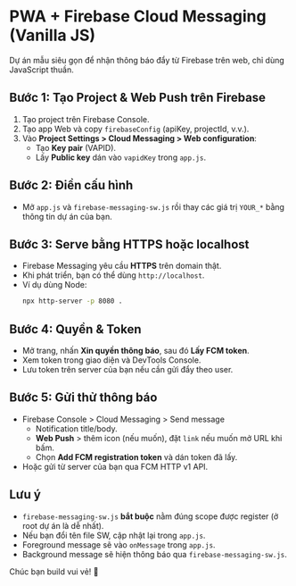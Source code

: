 
# PWA + Firebase Cloud Messaging (Vanilla JS)

Dự án mẫu siêu gọn để nhận thông báo đẩy từ Firebase trên web, chỉ dùng JavaScript thuần.

## Bước 1: Tạo Project & Web Push trên Firebase
1. Tạo project trên Firebase Console.
2. Tạo app Web và copy `firebaseConfig` (apiKey, projectId, v.v.).
3. Vào **Project Settings > Cloud Messaging > Web configuration**:
   - Tạo **Key pair** (VAPID).
   - Lấy **Public key** dán vào `vapidKey` trong `app.js`.

## Bước 2: Điền cấu hình
- Mở `app.js` và `firebase-messaging-sw.js` rồi thay các giá trị `YOUR_*` bằng thông tin dự án của bạn.

## Bước 3: Serve bằng HTTPS hoặc localhost
- Firebase Messaging yêu cầu **HTTPS** trên domain thật.
- Khi phát triển, bạn có thể dùng `http://localhost`.
- Ví dụ dùng Node:
  ```bash
  npx http-server -p 8080 .
  ```

## Bước 4: Quyền & Token
- Mở trang, nhấn **Xin quyền thông báo**, sau đó **Lấy FCM token**.
- Xem token trong giao diện và DevTools Console.
- Lưu token trên server của bạn nếu cần gửi đẩy theo user.

## Bước 5: Gửi thử thông báo
- Firebase Console > Cloud Messaging > Send message
  - Notification title/body.
  - **Web Push** > thêm icon (nếu muốn), đặt `link` nếu muốn mở URL khi bấm.
  - Chọn **Add FCM registration token** và dán token đã lấy.
- Hoặc gửi từ server của bạn qua FCM HTTP v1 API.

## Lưu ý
- `firebase-messaging-sw.js` **bắt buộc** nằm đúng scope được register (ở root dự án là dễ nhất).
- Nếu bạn đổi tên file SW, cập nhật lại trong `app.js`.
- Foreground message sẽ vào `onMessage` trong `app.js`.
- Background message sẽ hiện thông báo qua `firebase-messaging-sw.js`.

Chúc bạn build vui vẻ! 🎉
